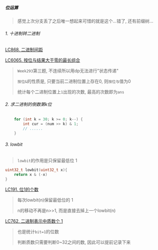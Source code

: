 ##### 位运算
> 感觉上次分支丢了之后唯一想起来可惜的就是这个...错了, 还有前缀树...

###### 1. 十进制转二进制
[LC868. 二进制间距](https://github.com/MyLeetCodeRecord/cpp-leetcode/blob/master/markdown/LC868.%20%E4%BA%8C%E8%BF%9B%E5%88%B6%E9%97%B4%E8%B7%9D.md)

[LC6065. 按位与结果大于零的最长组合]()
> `Week293`第三题, 不连续所以用dp无法进行"状态传递"
> 
> `按位&`的性质是, 只要当前二进制位置上存在0, 则`按位与`值为0
> 
> 统计每个二进制位置上`1`出现的次数, 最高的次数即为`ans`


###### 2. 求二进制的倒数第k位
```CPP
    for (int k = 30; k >= 0; k--) {
        int cur = (num >> k) & 1;
        // ......
    }
```


###### 3. lowbit
> `lowbit`的作用是只保留最低位 1
```CPP
uint32_t lowbit(uint32_t x){
    return x & (-x)
}
```
[LC191. 位1的个数](https://github.com/MyLeetCodeRecord/cpp-leetcode/blob/master/markdown/LC191.%20%E4%BD%8D1%E7%9A%84%E4%B8%AA%E6%95%B0.md)
> 每次lowbit(n)保留最低位的 1
> 
> n的移动不再是n>>1, 而是直接去掉上一个lowbit(n)

[LC762. 二进制表示中质数个 1](https://github.com/MyLeetCodeRecord/cpp-leetcode/blob/master/markdown/LC762.%20%E4%BA%8C%E8%BF%9B%E5%88%B6%E8%A1%A8%E7%A4%BA%E4%B8%AD%E8%B4%A8%E6%95%B0%E4%B8%AA1.md)
> 也是统计`bit=1`的位数
> 
> 判断质数只需要判断0~32之间的数, 因此可以提前记录下来

